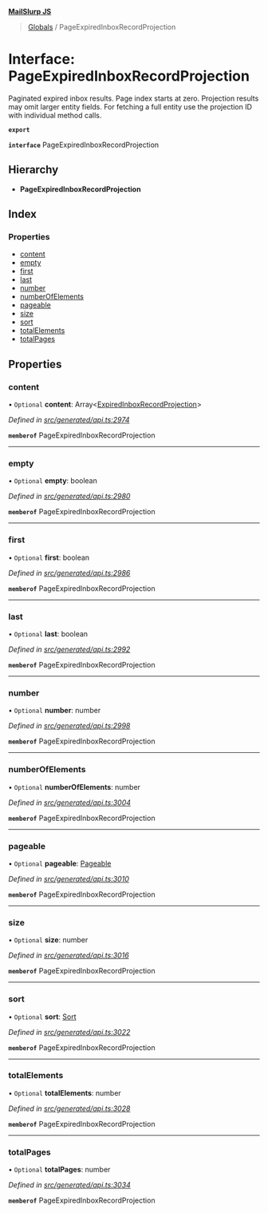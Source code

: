 **[MailSlurp JS](../README.md)**

> [Globals](../README.md) / PageExpiredInboxRecordProjection

# Interface: PageExpiredInboxRecordProjection

Paginated expired inbox results. Page index starts at zero. Projection results may omit larger entity fields. For fetching a full entity use the projection ID with individual method calls.

**`export`** 

**`interface`** PageExpiredInboxRecordProjection

## Hierarchy

* **PageExpiredInboxRecordProjection**

## Index

### Properties

* [content](pageexpiredinboxrecordprojection.md#content)
* [empty](pageexpiredinboxrecordprojection.md#empty)
* [first](pageexpiredinboxrecordprojection.md#first)
* [last](pageexpiredinboxrecordprojection.md#last)
* [number](pageexpiredinboxrecordprojection.md#number)
* [numberOfElements](pageexpiredinboxrecordprojection.md#numberofelements)
* [pageable](pageexpiredinboxrecordprojection.md#pageable)
* [size](pageexpiredinboxrecordprojection.md#size)
* [sort](pageexpiredinboxrecordprojection.md#sort)
* [totalElements](pageexpiredinboxrecordprojection.md#totalelements)
* [totalPages](pageexpiredinboxrecordprojection.md#totalpages)

## Properties

### content

• `Optional` **content**: Array\<[ExpiredInboxRecordProjection](expiredinboxrecordprojection.md)>

*Defined in [src/generated/api.ts:2974](https://github.com/mailslurp/mailslurp-client/blob/a36d929/src/generated/api.ts#L2974)*

**`memberof`** PageExpiredInboxRecordProjection

___

### empty

• `Optional` **empty**: boolean

*Defined in [src/generated/api.ts:2980](https://github.com/mailslurp/mailslurp-client/blob/a36d929/src/generated/api.ts#L2980)*

**`memberof`** PageExpiredInboxRecordProjection

___

### first

• `Optional` **first**: boolean

*Defined in [src/generated/api.ts:2986](https://github.com/mailslurp/mailslurp-client/blob/a36d929/src/generated/api.ts#L2986)*

**`memberof`** PageExpiredInboxRecordProjection

___

### last

• `Optional` **last**: boolean

*Defined in [src/generated/api.ts:2992](https://github.com/mailslurp/mailslurp-client/blob/a36d929/src/generated/api.ts#L2992)*

**`memberof`** PageExpiredInboxRecordProjection

___

### number

• `Optional` **number**: number

*Defined in [src/generated/api.ts:2998](https://github.com/mailslurp/mailslurp-client/blob/a36d929/src/generated/api.ts#L2998)*

**`memberof`** PageExpiredInboxRecordProjection

___

### numberOfElements

• `Optional` **numberOfElements**: number

*Defined in [src/generated/api.ts:3004](https://github.com/mailslurp/mailslurp-client/blob/a36d929/src/generated/api.ts#L3004)*

**`memberof`** PageExpiredInboxRecordProjection

___

### pageable

• `Optional` **pageable**: [Pageable](pageable.md)

*Defined in [src/generated/api.ts:3010](https://github.com/mailslurp/mailslurp-client/blob/a36d929/src/generated/api.ts#L3010)*

**`memberof`** PageExpiredInboxRecordProjection

___

### size

• `Optional` **size**: number

*Defined in [src/generated/api.ts:3016](https://github.com/mailslurp/mailslurp-client/blob/a36d929/src/generated/api.ts#L3016)*

**`memberof`** PageExpiredInboxRecordProjection

___

### sort

• `Optional` **sort**: [Sort](sort.md)

*Defined in [src/generated/api.ts:3022](https://github.com/mailslurp/mailslurp-client/blob/a36d929/src/generated/api.ts#L3022)*

**`memberof`** PageExpiredInboxRecordProjection

___

### totalElements

• `Optional` **totalElements**: number

*Defined in [src/generated/api.ts:3028](https://github.com/mailslurp/mailslurp-client/blob/a36d929/src/generated/api.ts#L3028)*

**`memberof`** PageExpiredInboxRecordProjection

___

### totalPages

• `Optional` **totalPages**: number

*Defined in [src/generated/api.ts:3034](https://github.com/mailslurp/mailslurp-client/blob/a36d929/src/generated/api.ts#L3034)*

**`memberof`** PageExpiredInboxRecordProjection
